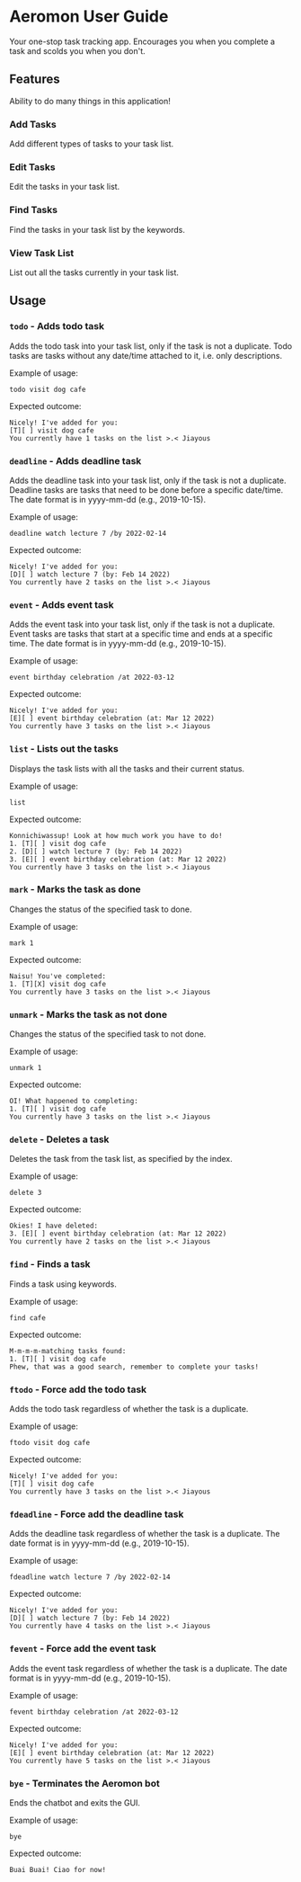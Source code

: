 # Aeromon User Guide

Your one-stop task tracking app. Encourages you when you complete a task and scolds you when you don't.

## Features 

Ability to do many things in this application!

### Add Tasks

Add different types of tasks to your task list.

### Edit Tasks

Edit the tasks in your task list.

### Find Tasks

Find the tasks in your task list by the keywords.

### View Task List

List out all the tasks currently in your task list.

## Usage

### `todo` - Adds todo task

Adds the todo task into your task list, only if the task is not a duplicate.
Todo tasks are tasks without any date/time attached to it, i.e. only descriptions.

Example of usage: 

`todo visit dog cafe`

Expected outcome:

```
Nicely! I've added for you:
[T][ ] visit dog cafe
You currently have 1 tasks on the list >.< Jiayous
```

### `deadline` - Adds deadline task

Adds the deadline task into your task list, only if the task is not a duplicate.
Deadline tasks are tasks that need to be done before a specific date/time.
The date format is in yyyy-mm-dd (e.g., 2019-10-15).

Example of usage:

`deadline watch lecture 7 /by 2022-02-14`

Expected outcome:

```
Nicely! I've added for you:
[D][ ] watch lecture 7 (by: Feb 14 2022)
You currently have 2 tasks on the list >.< Jiayous
```

### `event` - Adds event task

Adds the event task into your task list, only if the task is not a duplicate.
Event tasks are tasks that start at a specific time and ends at a specific time.
The date format is in yyyy-mm-dd (e.g., 2019-10-15).

Example of usage:

`event birthday celebration /at 2022-03-12`

Expected outcome:

```
Nicely! I've added for you:
[E][ ] event birthday celebration (at: Mar 12 2022)
You currently have 3 tasks on the list >.< Jiayous
```

### `list` - Lists out the tasks

Displays the task lists with all the tasks and their current status.

Example of usage:

`list`

Expected outcome:

```
Konnichiwassup! Look at how much work you have to do!
1. [T][ ] visit dog cafe
2. [D][ ] watch lecture 7 (by: Feb 14 2022)
3. [E][ ] event birthday celebration (at: Mar 12 2022)
You currently have 3 tasks on the list >.< Jiayous
```

### `mark` - Marks the task as done

Changes the status of the specified task to done.

Example of usage:

`mark 1`

Expected outcome:

```
Naisu! You've completed: 
1. [T][X] visit dog cafe
You currently have 3 tasks on the list >.< Jiayous
```

### `unmark` - Marks the task as not done

Changes the status of the specified task to not done.

Example of usage:

`unmark 1`

Expected outcome:

```
OI! What happened to completing:
1. [T][ ] visit dog cafe
You currently have 3 tasks on the list >.< Jiayous
```

### `delete` - Deletes a task

Deletes the task from the task list, as specified by the index.

Example of usage:

`delete 3`

Expected outcome:

```
Okies! I have deleted:
3. [E][ ] event birthday celebration (at: Mar 12 2022)
You currently have 2 tasks on the list >.< Jiayous
```

### `find` - Finds a task

Finds a task using keywords.

Example of usage:

`find cafe`

Expected outcome:

```
M-m-m-m-matching tasks found:
1. [T][ ] visit dog cafe
Phew, that was a good search, remember to complete your tasks! 
```

### `ftodo` - Force add the todo task

Adds the todo task regardless of whether the task is a duplicate.

Example of usage:

`ftodo visit dog cafe`

Expected outcome:

```
Nicely! I've added for you:
[T][ ] visit dog cafe
You currently have 3 tasks on the list >.< Jiayous
```

### `fdeadline` - Force add the deadline task

Adds the deadline task regardless of whether the task is a duplicate.
The date format is in yyyy-mm-dd (e.g., 2019-10-15).

Example of usage:

`fdeadline watch lecture 7 /by 2022-02-14`

Expected outcome:

```
Nicely! I've added for you:
[D][ ] watch lecture 7 (by: Feb 14 2022)
You currently have 4 tasks on the list >.< Jiayous
```

### `fevent` - Force add the event task

Adds the event task regardless of whether the task is a duplicate.
The date format is in yyyy-mm-dd (e.g., 2019-10-15).

Example of usage:

`fevent birthday celebration /at 2022-03-12`

Expected outcome:

```
Nicely! I've added for you:
[E][ ] event birthday celebration (at: Mar 12 2022)
You currently have 5 tasks on the list >.< Jiayous
```

### `bye` - Terminates the Aeromon bot

Ends the chatbot and exits the GUI.

Example of usage:

`bye`

Expected outcome:

```
Buai Buai! Ciao for now!
```